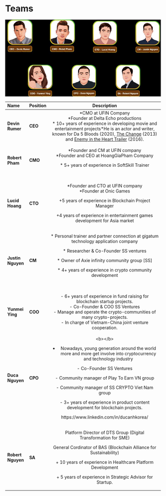 # Teams

![](../.gitbook/assets/ab13f994-475b-4dc7-a02e-296fb205a17f-2-.jpg)

<table>
  <thead>
    <tr>
      <th style="text-align:left">Name</th>
      <th style="text-align:left">Position</th>
      <th style="text-align:center">Description</th>
    </tr>
  </thead>
  <tbody>
    <tr>
      <td style="text-align:left"><b>Devin Rumer</b>
      </td>
      <td style="text-align:left"><b>CEO</b>
      </td>
      <td style="text-align:center">*CMO at UFIN Company
        <br />*Founder at Delta Echo productions
        <br />* 10+ years of experience in developing movie and entertainment projects*He
        is an actor and writer, known for Da 5 Bloods (2020), <a href="https://www.imdb.com/title/tt2672678?ref_=nmbio_mbio">The Change</a> (2013)
        and <a href="https://www.imdb.com/title/tt5980456?ref_=nmbio_mbio">Enemy in the Heart Trailer</a> (2016).</td>
    </tr>
    <tr>
      <td style="text-align:left"><b>Robert Pham</b>
      </td>
      <td style="text-align:left"><b>CMO</b>
      </td>
      <td style="text-align:center">
        <p>*Founder and CM at UFIN company
          <br />*Founder and CEO at HoangGiaPham Company</p>
        <p>* 5+ years of experience in SoftSkill Trainer
          <br />
          <br />
        </p>
      </td>
    </tr>
    <tr>
      <td style="text-align:left"><b>Lucid Hoang</b>
        <br />
      </td>
      <td style="text-align:left"><b> CTO</b>
      </td>
      <td style="text-align:center">
        <p>*Founder and CTO at UFIN company
          <br />*Founder at Onic Games</p>
        <p>+5 years of experience in Blockchain Project Manager</p>
        <p>+4 years of experience in entertainment games development for Asia market
          <br
          />
        </p>
      </td>
    </tr>
    <tr>
      <td style="text-align:left"><b>Justin Nguyen</b>
      </td>
      <td style="text-align:left"><b>CM</b>
      </td>
      <td style="text-align:center">
        <p>* Personal trainer and partner connection at gigatum technology application
          company</p>
        <p>* Researcher &amp; Co-Founder SS ventures</p>
        <p>* Owner of Axie infinity community group [SS]</p>
        <p>* 4+ years of experience in crypto community development</p>
        <p><b><br /></b>
        </p>
      </td>
    </tr>
    <tr>
      <td style="text-align:left"><b>Yunmei Ying</b>
      </td>
      <td style="text-align:left"><b>COO</b>
      </td>
      <td style="text-align:center">- 6+ years of experience in fund raising for blockchain startup projects.
        <br
        />- Co-Founder &amp; COO SS Ventures
        <br />- Manage and operate the crypto-communities of many crypto-projects.
        <br
        />- In charge of Vietnam-China joint venture cooperation.
        <br />
      </td>
    </tr>
    <tr>
      <td style="text-align:left"><b>Duca Nguyen</b>
      </td>
      <td style="text-align:left"><b>CPO</b>
      </td>
      <td style="text-align:center">
        <p>&lt;b&gt;&lt;/b&gt;</p>
        <ul>
          <li>Nowadays, young generation around the world more and more get involve
            into cryptocurrency and technology industry</li>
        </ul>
        <p>- Co-Founder SS Ventures</p>
        <p>- Community manager of Play To Earn VN group</p>
        <p>- Community manager of SS CRYPTO Viet Nam group</p>
        <p>- 3+ years of experience in product content development for blockchain
          projects.</p>
        <p>https://www.linkedin.com/in/ducanhkorea/<b><br /></b>
        </p>
      </td>
    </tr>
    <tr>
      <td style="text-align:left"><b>Robert Nguyen</b>
        <br />
      </td>
      <td style="text-align:left"><b>SA</b>
      </td>
      <td style="text-align:center">
        <p>Platform Director of DTS Group (Digital Transformation for SME)</p>
        <p>General Cordinator of BAS (Blockchain Alliance for Sustainability)</p>
        <p>+ 10 years of experience in Healthcare Platform Development</p>
        <p>+ 5 years of experience in Strategic Advisor for Startup.
          <br />
        </p>
      </td>
    </tr>
  </tbody>
</table>

